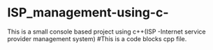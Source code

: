 # ISP_management-using-c-
This is a small console based project using c++(ISP -Internet service provider management system)
#This is a code blocks cpp file.
